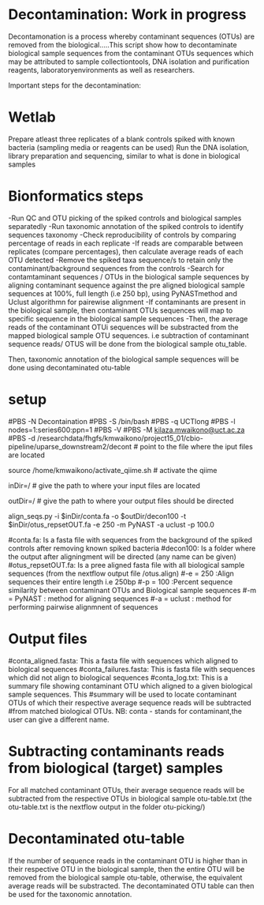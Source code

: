 # Decontamination: Work in progress
Decontamonation is a process whereby contaminant sequences (OTUs) are removed from the biological.....This script show how to decontaminate biological sample sequences from the contaminant OTUs sequences which may be attributed to sample collectiontools, DNA isolation and purification reagents, laboratoryenvironments as well as researchers. 



Important steps for the decontamination:

# Wetlab
Prepare atleast three replicates of a blank controls spiked with known bacteria (sampling media or reagents can be used)
Run the DNA isolation, library preparation and sequencing, similar to what is done in biological samples

# Bionformatics steps
-Run QC and OTU picking of the spiked controls and biological samples separatedly
-Run taxonomic annotation of the spiked controls to identify sequences taxonomy
-Check reproducibility of controls by comparing percentage of reads in each replicate
-If reads are comparable between replicates (compare percentages), then calculate average reads of each OTU detected
-Remove the spiked taxa sequence/s to retain only the contaminant/background sequences from the controls
-Search for contamtaminant sequences / OTUs in the biological sample sequences by aligning contaminant sequence against the pre aligned biological sample sequences  at 100%, full length (i.e 250 bp), using PyNASTmethod and Uclust algorithmn for pairewise alignment
-If contaminants are present in the biological sample, then contaminant OTUs sequences will map to specific sequence in the biological sample sequences
-Then, the average reads of the contaminant OTUi sequences will be substracted from the mapped biological sample OTU sequences. i.e subtraction of contaminant sequence reads/ OTUS will be done from the biological sample otu_table.

Then, taxonomic annotation of the biological sample sequences will be done using decontaminated otu-table

# setup
#PBS -N Decontaination
#PBS -S /bin/bash
#PBS -q UCTlong 
#PBS -l nodes=1:series600:ppn=1
#PBS -V
#PBS -M kilaza.mwaikono@uct.ac.za
#PBS -d /researchdata/fhgfs/kmwaikono/project15_01/cbio-pipeline/uparse_downstream2/decont # point to the file where the iput files are located

source /home/kmwaikono/activate_qiime.sh # activate the qiime

inDir=/  # give the path to where your input files are located

outDir=/ # give the path to where your output files should be directed

align_seqs.py -i $inDir/conta.fa -o $outDir/decon100 -t $inDir/otus_repsetOUT.fa -e 250 -m PyNAST -a uclust -p 100.0

#conta.fa: Is a fasta file with sequences from the background of the spiked controls after removing known spiked bacteria
#decon100: Is a  folder where the output after aligningment will be directed (any name can be given)
#otus_repsetOUT.fa: Is a pree aligned fasta file with all biological sample sequences (from the nextflow output file /otus.align) 
#-e = 250 :Align sequences their entire length i.e 250bp
#-p = 100 :Percent sequence similarity between contaminant OTUs and Biological sample sequences
#-m = PyNAST : method for aligning sequences
#-a = uclust : method for performing pairwise alignmnent of sequences


# Output files
#conta_aligned.fasta: This a fasta file with sequences which aligned to biological sequences
#conta_failures.fasta: This is fasta file with sequences which did not align to biological sequences
#conta_log.txt: This is a summary file showing contaminant OTU which aligned to a given biological sample sequences. This
#summary will be used to locate contaminant OTUs of which their respective average sequence reads will be subtracted
#from matched biological OTUs. NB: conta - stands for contaminant,the user can give a different name.

# Subtracting contaminants reads from biological (target) samples
For all matched contaminant OTUs,  their average sequence reads will be subtracted from the respective OTUs in biological sample otu-table.txt (the otu-table.txt is the nextflow output in the folder otu-picking/)

# Decontaminated otu-table
If the number of sequence reads in the contaminant  OTU is higher than in their respective OTU in the biological sample, then the entire OTU will be removed from the biological sample otu-table, otherwise, the equivalent average reads will be substracted. The decontaminated OTU table can then be used for the taxonomic annotation.

